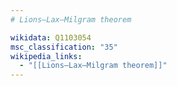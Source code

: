 ```yaml
---
# Lions–Lax–Milgram theorem

wikidata: Q1103054
msc_classification: "35"
wikipedia_links:
  - "[[Lions–Lax–Milgram theorem]]"
---
```

